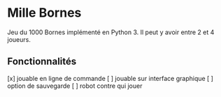 # Mille Bornes

Jeu du 1000 Bornes implémenté en Python 3. Il peut y avoir entre 2 et 4 joueurs.

## Fonctionnalités

[x] jouable en ligne de commande
[ ] jouable sur interface graphique
[ ] option de sauvegarde
[ ] robot contre qui jouer

